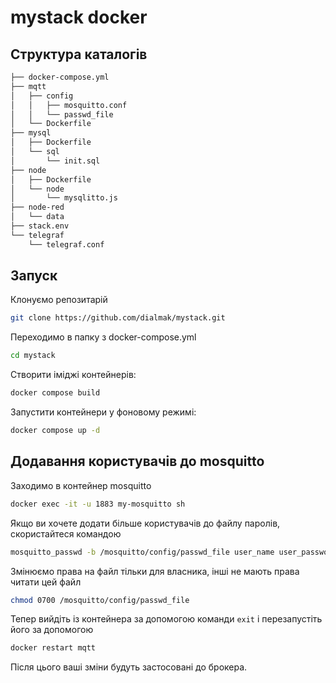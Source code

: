 # mystack docker


## Структура каталогів

```bash
├── docker-compose.yml
├── mqtt
│   ├── config
│   │   ├── mosquitto.conf
│   │   └── passwd_file
│   └── Dockerfile
├── mysql
│   ├── Dockerfile
│   └── sql
│       └── init.sql
├── node
│   ├── Dockerfile
│   └── node
│       └── mysqlitto.js
├── node-red
│   └── data
├── stack.env
└── telegraf
    └── telegraf.conf
```

## Запуск

Клонуємо репозитарій

```bash
git clone https://github.com/dialmak/mystack.git
```

Переходимо в папку з docker-compose.yml
```bash
cd mystack
```
Створити іміджі контейнерів:

```bash
docker compose build
```
Запустити контейнери у фоновому режимі:

```bash
docker compose up -d
```


##  Додавання користувачів до mosquitto

Заходимо в контейнер mosquitto
```bash
docker exec -it -u 1883 my-mosquitto sh
```

Якщо ви хочете додати більше користувачів до файлу паролів, скористайтеся командою 

```bash
mosquitto_passwd -b /mosquitto/config/passwd_file user_name user_password
```

Змінюємо права на файл тільки для власника, інші не мають права читати цей файл
```bash
chmod 0700 /mosquitto/config/passwd_file
```

Тепер вийдіть із контейнера за допомогою команди `exit` і перезапустіть його за допомогою 

```bash
docker restart mqtt
```

Після цього ваші зміни будуть застосовані до брокера.